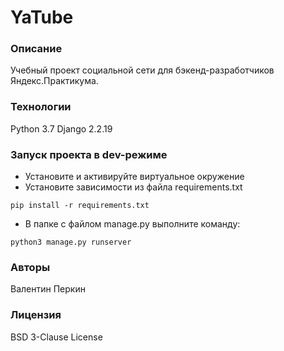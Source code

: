 # YaTube
### Описание
Учебный проект социальной сети для бэкенд-разработчиков Яндекс.Практикума.
### Технологии
Python 3.7
Django 2.2.19
### Запуск проекта в dev-режиме
- Установите и активируйте виртуальное окружение
- Установите зависимости из файла requirements.txt
```
pip install -r requirements.txt
``` 
- В папке с файлом manage.py выполните команду:
```
python3 manage.py runserver
```
### Авторы
Валентин Перкин 

### Лицензия

BSD 3-Clause License